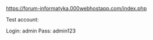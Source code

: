 
<a href="https://forum-informatyka.000webhostapp.com/index.php">https://forum-informatyka.000webhostapp.com/index.php</a>


Test account:

Login: admin 
Pass: admin123
